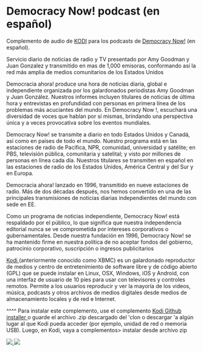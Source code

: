 Democracy Now! podcast (en español)<br>
=============================

Complemento de audio de <a href="www.kodi.tv">KODI</a> para los podcasts de <a href="http://www.democracynow.org">Democracy Now!</a> (en español).<br>

Servicio diario de noticias de radio y TV presentado por Amy Goodman y Juan Gonzalez y transmitido en mas de 1,000 emisoras, conformando así la red más amplia de medios comunitarios de los Estados Unidos<br>

Democracia ahora! produce una hora de noticias diaria, global e independiente organizada por los galardonados periodistas Amy Goodman y Juan González. Nuestros informes incluyen titulares de noticias de última hora y entrevistas en profundidad con personas en primera línea de los problemas más acuciantes del mundo. En Democracy Now !, escuchará una diversidad de voces que hablan por sí mismas, brindando una perspectiva única y a veces provocativa sobre los eventos mundiales.<br>

Democracy Now! se transmite a diario en todo Estados Unidos y Canadá, así como en países de todo el mundo. Nuestro programa está en las estaciones de radio de Pacifica, NPR, comunidad, universidad y satélite; en PBS, televisión pública, comunitaria y satelital; y visto por millones de personas en línea cada día. Nuestros titulares se transmiten en español en las estaciones de radio de los Estados Unidos, América Central y del Sur y en Europa.<br>

Democracia ahora! lanzado en 1996, transmitido en nueve estaciones de radio. Más de dos décadas después, nos hemos convertido en una de las principales transmisiones de noticias diarias independientes del mundo con sede en EE.<br>

Como un programa de noticias independiente, Democracy Now! está respaldado por el público, lo que significa que nuestra independencia editorial nunca se ve comprometida por intereses corporativos o gubernamentales. Desde nuestra fundación en 1996, Democracy Now! se ha mantenido firme en nuestra política de no aceptar fondos del gobierno, patrocinio corporativo, suscripción o ingresos publicitarios<br>

<a href="www.kodi.tv"> Kodi </a> (anteriormente conocido como XBMC) es un galardonado reproductor de medios y centro de entretenimiento de software libre y de código abierto (GPL) que se puede instalar en Linux, OSX, Windows, iOS y Android, con una interfaz de usuario de 10 pies para usar con televisores y controles remotos. Permite a los usuarios reproducir y ver la mayoría de los videos, música, podcasts y otros archivos de medios digitales desde medios de almacenamiento locales y de red e Internet. <br>

^^^^ Para instalar este complemento, use el complemento <a href="https://www.tvaddons.co/github-browser-kodi/"> Kodi Github installer </a> o guarde el archivo .zip descargado del 'clon o descargar 'a algún lugar al que Kodi pueda acceder (por ejemplo, unidad de red o memoria USB). Luego, en Kodi, vaya a complementos> instalar desde archivo zip<br>

<a href="http://www.democracynow.org"><img src="http://assets.democracynow.org/assets/DN-Podcast-ESPANOL-9dd56c747e3ab3179fc42d2a2f2dda4911d9d3fed479d5169214f97a6ed70b15.jpg">
<a href="http://www.kodi.tv"><img src="https://kodi.tv/sites/default/files/page/field_image/about--devices.jpg">

